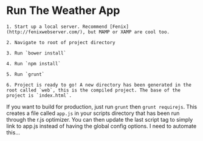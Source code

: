 # Run The Weather App

    1. Start up a local server. Recommend [Fenix](http://fenixwebserver.com/), but MAMP or XAMP are cool too.

    2. Navigate to root of project directory

    3. Run `bower install`

    4. Run `npm install`

    5. Run `grunt`

    6. Project is ready to go! A new directory has been generated in the root called `web`, this is the compiled project. The base of the project is `index.html`.


If you want to build for production, just run `grunt` then `grunt requirejs`. This creates a file called `app.js` in your scripts directory that has been run through the r.js optimizer. You can then update the last script tag to simply link to app.js instead of having the global config options. I need to automate this...